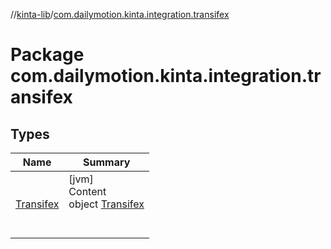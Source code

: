 //[kinta-lib](../../index.md)/[com.dailymotion.kinta.integration.transifex](index.md)



# Package com.dailymotion.kinta.integration.transifex  


## Types  
  
|  Name |  Summary | 
|---|---|
| <a name="com.dailymotion.kinta.integration.transifex/Transifex///PointingToDeclaration/"></a>[Transifex](-transifex/index.md)| <a name="com.dailymotion.kinta.integration.transifex/Transifex///PointingToDeclaration/"></a>[jvm]  <br>Content  <br>object [Transifex](-transifex/index.md)  <br><br><br>|

